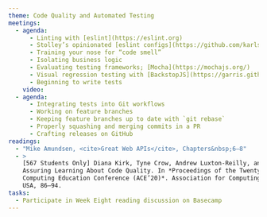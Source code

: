```yaml
---
theme: Code Quality and Automated Testing
meetings:
  - agenda:
      - Linting with [eslint](https://eslint.org)
      - Stolley’s opinionated [eslint configs](https://github.com/karlstolley/eslint-config)
      - Training your nose for “code smell”
      - Isolating business logic
      - Evaluating testing frameworks; [Mocha](https://mochajs.org/)
      - Visual regression testing with [BackstopJS](https://garris.github.io/BackstopJS/)
      - Beginning to write tests
    video:
  - agenda:
      - Integrating tests into Git workflows
      - Working on feature branches
      - Keeping feature branches up to date with `git rebase`
      - Properly squashing and merging commits in a PR
      - Crafting releases on GitHub
readings:
  - "Mike Amundsen, <cite>Great Web APIs</cite>, Chapters&nbsp;6–8"
  - >
    [567 Students Only] Diana Kirk, Tyne Crow, Andrew Luxton-Reilly, and Ewan Tempero. 2020. On
    Assuring Learning About Code Quality. In *Proceedings of the Twenty-Second Australasian
    Computing Education Conference (ACE’20)*. Association for Computing Machinery, New York, NY,
    USA, 86–94.
tasks:
  - Participate in Week Eight reading discussion on Basecamp
---
```

